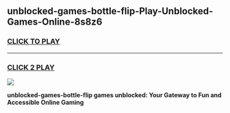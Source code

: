 
## unblocked-games-bottle-flip-Play-Unblocked-Games-Online-8s8z6
<h3>
<a href="https://premium76.site?title=unblocked-games-bottle-flip&ref=24A">CLICK TO PLAY</a></h3>
<hr>

<h3>
<a href="https://premium76.site?title=unblocked-games-bottle-flip&ref=24A">CLICK 2 PLAY</a>
  
</h3>

<a href="https://premium76.site?title=unblocked-games-bottle-flip&ref=24A"><img src="https://clearcache.store/games.png"></a>


**unblocked-games-bottle-flip games unblocked: Your Gateway to Fun and Accessible Online Gaming**
